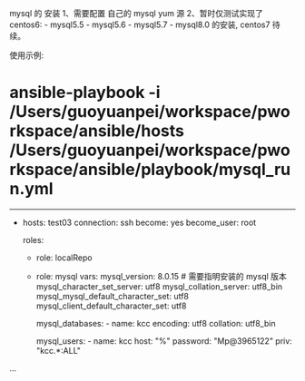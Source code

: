 mysql 的 安装
1、需要配置 自己的 mysql yum 源
2、暂时仅测试实现了
  centos6:
    - mysql5.5
    - mysql5.6
    - mysql5.7
    - mysql8.0
的安装, centos7 待续。

使用示例:
# ansible-playbook -i /Users/guoyuanpei/workspace/pworkspace/ansible/hosts /Users/guoyuanpei/workspace/pworkspace/ansible/playbook/mysql_run.yml
---
- hosts: test03
  connection: ssh
  become: yes
  become_user: root

  roles:
    - role: localRepo
    - role: mysql
      vars:
        mysql_version: 8.0.15    # 需要指明安装的 mysql 版本
        mysql_character_set_server: utf8
        mysql_collation_server: utf8_bin
        mysql_mysql_default_character_set: utf8
        mysql_client_default_character_set: utf8

        mysql_databases:
          - name: kcc
            encoding: utf8
            collation: utf8_bin

        mysql_users:
          - name: kcc
            host: "%"
            password: "Mp@3965122"
            priv: "kcc.*:ALL"

...